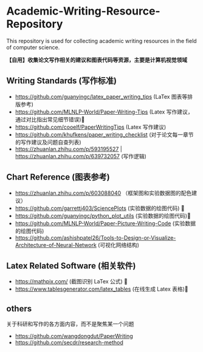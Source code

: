# Academic-Writing-Resource-Repository
This repository is used for collecting academic writing resources in the field of computer science.

**【自用】收集论文写作相关的建议和图表代码等资源，主要是计算机视觉领域**
## Writing Standards (写作标准)

- https://github.com/guanyingc/latex_paper_writing_tips (LaTex 图表等排版参考)
- https://github.com/MLNLP-World/Paper-Writing-Tips (Latex 写作建议，通过对比指出常见细节错误)🌟
- https://github.com/cooelf/PaperWritingTips (Latex 写作建议)
- https://github.com/khufkens/paper_writing_checklist (对于论文每一章节的写作建议及问题自查列表)
- https://zhuanlan.zhihu.com/p/593195527 | https://zhuanlan.zhihu.com/p/639732057 (写作逻辑)

## Chart Reference (图表参考)
- https://zhuanlan.zhihu.com/p/603088040 （框架图和实验数据图的配色建议）
- https://github.com/garrettj403/SciencePlots (实验数据的绘图代码) 🌟
- https://github.com/guanyingc/python_plot_utils (实验数据的绘图代码)🌟
- https://github.com/MLNLP-World/Paper-Picture-Writing-Code (实验数据的绘图代码)
- https://github.com/ashishpatel26/Tools-to-Design-or-Visualize-Architecture-of-Neural-Network (可视化网络结构)

## Latex Related Software (相关软件)
- https://mathpix.com/ (截图识别 LaTex 公式) 🌟
- https://www.tablesgenerator.com/latex_tables (在线生成 Latex 表格)🌟

## others
关于科研和写作的各方面内容，而不是聚焦某一个问题
- https://github.com/wangdongdut/PaperWriting 
- https://github.com/secdr/research-method

